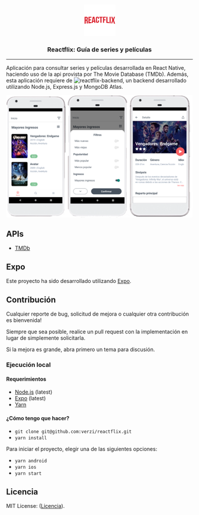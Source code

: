 <p align="center">
  <img alt="Reactflix: Guía de series y películas" src="./app/assets/images/icon.png" height="85" width="85" />
  <h3 align="center">Reactflix: Guía de series y películas</h3>
</p>

---

Aplicación para consultar series y películas desarrollada en React Native, haciendo uso de la api provista por The Movie Database (TMDb). Además, esta aplicación requiere de ![reactflix-backend](https://github.com/verzi/reactflix-backend), un backend desarrollado utilizando Node.js, Express.js y MongoDB Atlas.

![Reactflix: Guía de series y películas](./resources/demo.png)

## APIs

- [TMDb](https://developers.themoviedb.org/3/getting-started/introduction)

## Expo

Este proyecto ha sido desarrollado utilizando [Expo](https://expo.io/).

## Contribución

Cualquier reporte de bug, solicitud de mejora o cualquier otra contribución es bienvenida! <br/>

Siempre que sea posible, realice un pull request con la implementación en lugar de simplemente solicitarla.

Si la mejora es grande, abra primero un tema para discusión.

### Ejecución local

#### Requerimientos

- [Node.js](https://nodejs.org/) (latest)
- [Expo](https://expo.io/) (latest)
- [Yarn](https://yarnpkg.com/)

#### ¿Cómo tengo que hacer?

- `git clone git@github.com:verzi/reactflix.git`
- `yarn install`

Para iniciar el proyecto, elegir una de las siguientes opciones:

- `yarn android`
- `yarn ios`
- `yarn start`

## Licencia

MIT License: ([Licencia](./LICENSE.md)).
